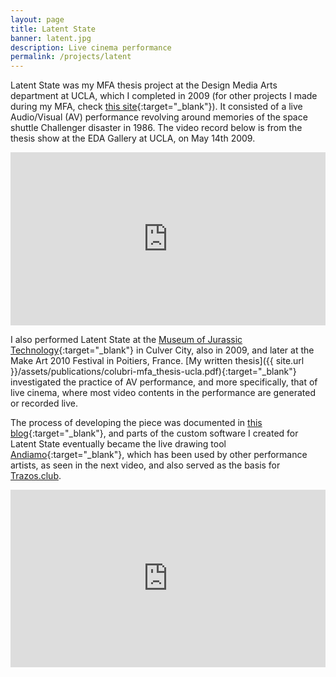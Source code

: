 ```yaml
---
layout: page
title: Latent State
banner: latent.jpg
description: Live cinema performance
permalink: /projects/latent
---
```


Latent State was my MFA thesis project at the Design Media Arts department at UCLA, which I completed in 2009 (for other projects I made during my MFA, check [this site](http://users.design.ucla.edu/~acolubri/home/){:target="_blank"}). It consisted of a live
Audio/Visual (AV) performance revolving around memories of the space shuttle Challenger disaster in 1986. The video record below is from the
thesis show at the EDA Gallery at UCLA, on May 14th 2009.

<!-- <iframe src="https://player.vimeo.com/video/4806038" width="730" height="402" frameborder="0" webkitallowfullscreen mozallowfullscreen allowfullscreen></iframe> -->

<div style="padding:55% 0 0 0;position:relative;"><iframe src="https://player.vimeo.com/video/4806038?title=0&byline=0&portrait=0" style="position:absolute;top:0;left:0;width:100%;height:100%;" frameborder="0" webkitallowfullscreen mozallowfullscreen allowfullscreen></iframe></div><script src="https://player.vimeo.com/api/player.js"></script>

I also performed Latent State at the [Museum of Jurassic Technology](http://mjt.org/){:target="_blank"} in Culver City, also in 2009, and later at the
Make Art 2010 Festival in Poitiers, France. [My written thesis]({{ site.url }}/assets/publications/colubri-mfa_thesis-ucla.pdf){:target="_blank"} investigated
the practice of AV performance, and more specifically, that of live cinema, where most video contents in the performance are generated or recorded live.

The process of developing the piece was documented in [this blog](https://naute.wordpress.com/){:target="_blank"}, and parts of the custom software I created for Latent State eventually
became the live drawing tool [Andiamo](https://github.com/andiamo/andiamo){:target="_blank"}, which has been used by other performance artists, as seen in the next video,
and also served as the basis for [Trazos.club](/projects/trazos).

<!-- <iframe src="https://player.vimeo.com/video/200751037" width="740" height="417" frameborder="0" webkitallowfullscreen mozallowfullscreen allowfullscreen></iframe> -->

<div style="padding:56.25% 0 0 0;position:relative;"><iframe src="https://player.vimeo.com/video/200751037?title=0&byline=0&portrait=0" style="position:absolute;top:0;left:0;width:100%;height:100%;" frameborder="0" webkitallowfullscreen mozallowfullscreen allowfullscreen></iframe></div><script src="https://player.vimeo.com/api/player.js"></script>
